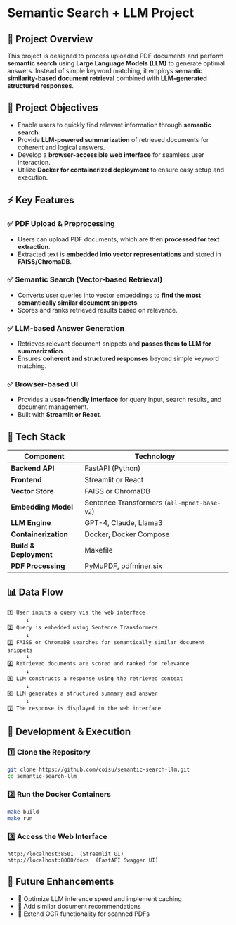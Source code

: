 # Semantic Search + LLM Project

## 📌 Project Overview
This project is designed to process uploaded PDF documents and perform **semantic search** using **Large Language Models (LLM)** to generate optimal answers. Instead of simple keyword matching, it employs **semantic similarity-based document retrieval** combined with **LLM-generated structured responses**.

## 🎯 Project Objectives
- Enable users to quickly find relevant information through **semantic search**.
- Provide **LLM-powered summarization** of retrieved documents for coherent and logical answers.
- Develop a **browser-accessible web interface** for seamless user interaction.
- Utilize **Docker for containerized deployment** to ensure easy setup and execution.

## ⚡ Key Features
### ✅ PDF Upload & Preprocessing
- Users can upload PDF documents, which are then **processed for text extraction**.
- Extracted text is **embedded into vector representations** and stored in **FAISS/ChromaDB**.

### ✅ Semantic Search (Vector-based Retrieval)
- Converts user queries into vector embeddings to **find the most semantically similar document snippets**.
- Scores and ranks retrieved results based on relevance.

### ✅ LLM-based Answer Generation
- Retrieves relevant document snippets and **passes them to LLM for summarization**.
- Ensures **coherent and structured responses** beyond simple keyword matching.

### ✅ Browser-based UI
- Provides a **user-friendly interface** for query input, search results, and document management.
- Built with **Streamlit or React**.

## 🔧 Tech Stack
| Component | Technology |
|------------|-------------|
| **Backend API** | FastAPI (Python) |
| **Frontend** | Streamlit or React |
| **Vector Store** | FAISS or ChromaDB |
| **Embedding Model** | Sentence Transformers (`all-mpnet-base-v2`) |
| **LLM Engine** | GPT-4, Claude, Llama3 |
| **Containerization** | Docker, Docker Compose |
| **Build & Deployment** | Makefile |
| **PDF Processing** | PyMuPDF, pdfminer.six |

## 📊 Data Flow
```
1️⃣ User inputs a query via the web interface
      ↓
2️⃣ Query is embedded using Sentence Transformers
      ↓
3️⃣ FAISS or ChromaDB searches for semantically similar document snippets
      ↓
4️⃣ Retrieved documents are scored and ranked for relevance
      ↓
5️⃣ LLM constructs a response using the retrieved context
      ↓
6️⃣ LLM generates a structured summary and answer
      ↓
7️⃣ The response is displayed in the web interface
```

## 🚀 Development & Execution
### 1️⃣ Clone the Repository
```bash
git clone https://github.com/coisu/semantic-search-llm.git
cd semantic-search-llm
```

### 2️⃣ Run the Docker Containers
```bash
make build
make run
```

### 3️⃣ Access the Web Interface
```
http://localhost:8501  (Streamlit UI)
http://localhost:8000/docs  (FastAPI Swagger UI)
```

## 📌 Future Enhancements
- 🔄 Optimize LLM inference speed and implement caching
- 🔎 Add similar document recommendations
- 📄 Extend OCR functionality for scanned PDFs
